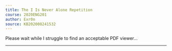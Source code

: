 ```yaml
---
title: The I Is Never Alone Repetition
course: 2020ENG201
author: Exr0n
source: KB202008241532
---
```


Please wait while I struggle to find an acceptable PDF viewer...

---